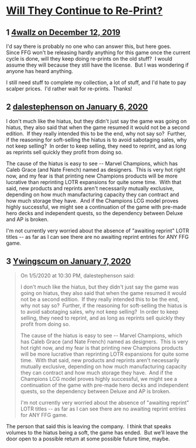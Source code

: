 # [Will They Continue to Re-Print?](https://community.fantasyflightgames.com/topic/303325-will-they-continue-to-re-print/)

## 1 [4wallz on December 12, 2019](https://community.fantasyflightgames.com/topic/303325-will-they-continue-to-re-print/?do=findComment&comment=3848097)

I'd say there is probably no one who can answer this, but here goes.  Since FFG won't be releasing hardly anything for this game once the current cycle is done, will they keep doing re-prints on the old stuff?  I would assume they will because they still have the license.  But I was wondering if anyone has heard anything.

I still need stuff to complete my collection, a lot of stuff, and I'd hate to pay scalper prices.  I'd rather wait for re-prints.  Thanks!

## 2 [dalestephenson on January 6, 2020](https://community.fantasyflightgames.com/topic/303325-will-they-continue-to-re-print/?do=findComment&comment=3862762)

I don't much like the hiatus, but they didn't just say the game was going on hiatus, they also said that when the game resumed it would not be a second edition.  If they really intended this to be the end, why not say so?  Further, if the reasoning for soft-selling the hiatus is to avoid sabotaging sales, why not keep selling?  In order to keep selling, they need to reprint, and as long as reprints sell quickly they profit from doing so.

The cause of the hiatus is easy to see -- Marvel Champions, which has Caleb Grace (and Nate French) named as designers.  This is very hot right now, and my fear is that printing new Champions products will be more lucrative than reprinting LOTR expansions for quite some time.  With that said, new products and reprints aren't necessarily mutually exclusive, depending on how much manufacturing capacity they can contract and how much storage they have.  And if the Champions LCG model proves highly successful, we might see a continuation of the game with pre-made hero decks and independent quests, so the dependency between Deluxe and AP is broken.

I'm not currently very worried about the absence of "awaiting reprint" LOTR titles -- as far as I can see there are no awaiting reprint entries for ANY FFG game.

## 3 [Ywingscum on January 7, 2020](https://community.fantasyflightgames.com/topic/303325-will-they-continue-to-re-print/?do=findComment&comment=3863872)

> On 1/5/2020 at 10:30 PM, dalestephenson said:
> 
> I don't much like the hiatus, but they didn't just say the game was going on hiatus, they also said that when the game resumed it would not be a second edition.  If they really intended this to be the end, why not say so?  Further, if the reasoning for soft-selling the hiatus is to avoid sabotaging sales, why not keep selling?  In order to keep selling, they need to reprint, and as long as reprints sell quickly they profit from doing so.
> 
> The cause of the hiatus is easy to see -- Marvel Champions, which has Caleb Grace (and Nate French) named as designers.  This is very hot right now, and my fear is that printing new Champions products will be more lucrative than reprinting LOTR expansions for quite some time.  With that said, new products and reprints aren't necessarily mutually exclusive, depending on how much manufacturing capacity they can contract and how much storage they have.  And if the Champions LCG model proves highly successful, we might see a continuation of the game with pre-made hero decks and independent quests, so the dependency between Deluxe and AP is broken.
> 
> I'm not currently very worried about the absence of "awaiting reprint" LOTR titles -- as far as I can see there are no awaiting reprint entries for ANY FFG game.

The person that said this is leaving the company.  I think that speaks volumes to the hiatus being a soft, the game has ended.  But we’ll leave the door open to a possible return at some possible future time, maybe.

